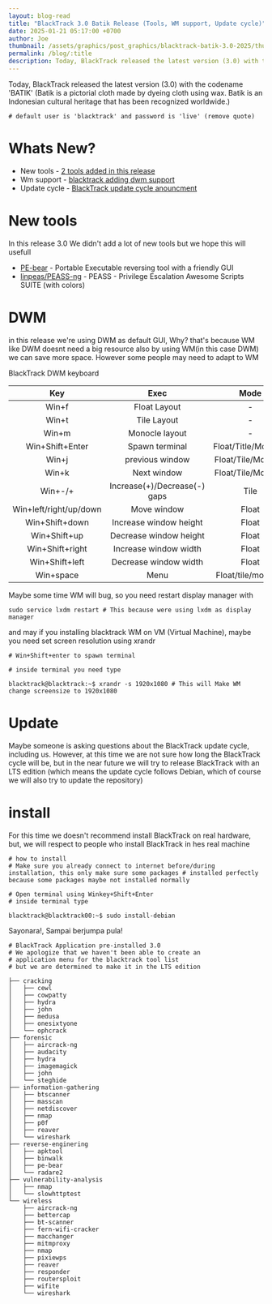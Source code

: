 ```yaml
---
layout: blog-read
title: "BlackTrack 3.0 Batik Release (Tools, WM support, Update cycle)"
date: 2025-01-21 05:17:00 +0700
author: Joe
thumbnail: /assets/graphics/post_graphics/blacktrack-batik-3.0-2025/thumbnail.png
permalink: /blog/:title
description: Today, BlackTrack released the latest version (3.0) with the codename 'BATIK' (Batik is a pictorial cloth made by dyeing cloth using wax. Batik is an Indonesian cultural heritage that has been recognized worldwide.)
---
```


Today, BlackTrack released the latest version (3.0) with the codename 'BATIK' (Batik is a pictorial cloth made by dyeing cloth using wax. Batik is an Indonesian cultural heritage that has been recognized worldwide.)


```
# default user is 'blacktrack' and password is 'live' (remove quote)
```

# Whats New?

- New tools - [2 tools added in this release](#new-tools)
- Wm support - [blacktrack adding dwm support](#dwm)
- Update cycle - [BlackTrack update cycle anouncment](#update)

# New tools

In this release 3.0 We didn't add a lot of new tools but we hope this will usefull

- [PE-bear](https://github.com/hasherezade/pe-bear) - Portable Executable reversing tool with a friendly GUI
- [linpeas/PEASS-ng](https://github.com/peass-ng/PEASS-ng/) -  PEASS - Privilege Escalation Awesome Scripts SUITE (with colors)


# DWM

in this release we're using DWM as default GUI, Why? that's because WM like DWM doesnt need a big resource also by using WM(in this case DWM) we can save more space.
However some people may need to adapt to WM

BlackTrack DWM keyboard

| Key | Exec    | Mode    |
| :---:   | :---: | :---: |
| Win+f | Float Layout   | - |
| Win+t | Tile Layout   | - |
| Win+m | Monocle layout   | - |
| Win+Shift+Enter | Spawn terminal   | Float/Title/Monocle |
| Win+j | previous window   | Float/Tile/Monocle |
| Win+k | Next window   | Float/Tile/Monocle |
| Win+-/+ | Increase(+)/Decrease(-) gaps | Tile |
| Win+left/right/up/down | Move window | Float |
| Win+Shift+down | Increase window height | Float |
| Win+Shift+up | Decrease window height | Float |
| Win+Shift+right | Increase window width | Float |
| Win+Shift+left | Decrease window width | Float |
| Win+space | Menu   | Float/tile/monocle |

Maybe some time WM will bug, so you need restart display manager with

```
sudo service lxdm restart # This because were using lxdm as display manager
```

and may if you installing blacktrack WM on VM (Virtual Machine), maybe you need set screen resolution using xrandr

```
# Win+Shift+enter to spawn terminal

# inside terminal you need type

blacktrack@blacktrack:~$ xrandr -s 1920x1080 # This will Make WM change screensize to 1920x1080
```



# Update

Maybe someone is asking questions about the BlackTrack update cycle, including us.
However, at this time we are not sure how long the BlackTrack cycle will be, but in the near future we will try to release BlackTrack with an LTS edition (which means the update cycle follows Debian, which of course we will also try to update the repository)


# install

For this time we doesn't recommend install BlackTrack on real hardware, but, we will respect to people who install BlackTrack in hes real machine

```
# how to install
# Make sure you already connect to internet before/during installation, this only make sure some packages # installed perfectly because some packages maybe not installed normally

# Open terminal using Winkey+Shift+Enter
# inside terminal type

blacktrack@blacktrack00:~$ sudo install-debian
```

Sayonara!, Sampai berjumpa pula!


```
# BlackTrack Application pre-installed 3.0
# We apologize that we haven't been able to create an 
# application menu for the blacktrack tool list
# but we are determined to make it in the LTS edition

├── cracking
│   ├── cewl
│   ├── cowpatty
│   ├── hydra
│   ├── john
│   ├── medusa
│   ├── onesixtyone
│   └── ophcrack
├── forensic
│   ├── aircrack-ng
│   ├── audacity
│   ├── hydra
│   ├── imagemagick
│   ├── john
│   └── steghide
├── information-gathering
│   ├── btscanner
│   ├── masscan
│   ├── netdiscover
│   ├── nmap
│   ├── p0f
│   ├── reaver
│   └── wireshark
├── reverse-enginering
│   ├── apktool
│   ├── binwalk
│   ├── pe-bear
│   └── radare2
├── vulnerability-analysis
│   ├── nmap
│   └── slowhttptest
└── wireless
    ├── aircrack-ng
    ├── bettercap
    ├── bt-scanner
    ├── fern-wifi-cracker
    ├── macchanger
    ├── mitmproxy
    ├── nmap
    ├── pixiewps
    ├── reaver
    ├── responder
    ├── routersploit
    ├── wifite
    └── wireshark

```


